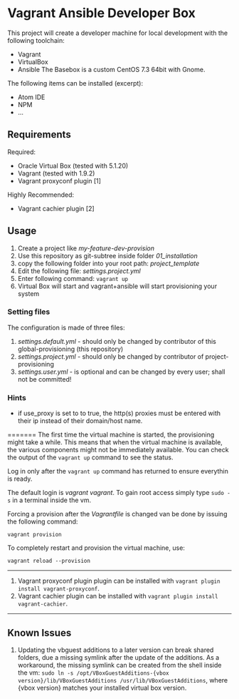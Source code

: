# Vagrant Ansible Developer Box

This project will create a developer machine for local development with the following toolchain:
* Vagrant
* VirtualBox
* Ansible
The Basebox is a custom CentOS 7.3 64bit with Gnome.

The following items can be installed (excerpt):

* Atom IDE
* NPM
* ...


## Requirements

Required:
* Oracle Virtual Box (tested with 5.1.20)
* Vagrant (tested with 1.9.2)
* Vagrant proxyconf plugin [1]

Highly Recommended:
* Vagrant cachier plugin [2]


## Usage
1. Create a project like *my-feature-dev-provision*
2. Use this repository as git-subtree inside folder *01_installation*
3. copy the following folder into your root path: *project_template*
4. Edit the following file: *settings.project.yml*
5. Enter following command: `vagrant up`
6. Virtual Box will start and vagrant+ansible will start provisioning your system

### Setting files
The configuration is made of three files:
1. *settings.default.yml* - should only be changed by contributor of this global-provisioning (this repository)
2. *settings.project.yml* - should only be changed by contributor of project-provisioning
3. *settings.user.yml* - is optional and can be changed by every user; shall not be committed!


### Hints
* if use_proxy is set to to true, the http(s) proxies must be entered with their ip instead of their domain/host name.


=======
The first time the virtual machine is started, the provisioning might take a
while. This means that when the virtual machine is available, the various
components might not be immediately available. You can
check the output of the `vagrant up` command to see the status.

Log in only after the `vagrant up` command has returned to ensure everythin is ready.

The default login is *vagrant* *vagrant*. To gain root access simply type `sudo -s` in a terminal inside the vm.

Forcing a provision after the *Vagrantfile* is changed van be done by issuing the
following command:

    vagrant provision

To completely restart and provision the virtual machine, use:

    vagrant reload --provision

--------------------------------------------------------------------------------------
1. Vagrant proxyconf plugin plugin can be installed with `vagrant plugin install vagrant-proxyconf`.
2. Vagrant cachier plugin can be installed with `vagrant plugin install vagrant-cachier`.

--------------------------------------------------------------------------------------

## Known Issues
1. Updating the vbguest additions to a later version can break shared folders, due a missing symlink after the update of the additions.
As a workaround, the missing symlink can be created from the shell inside the vm: `sudo ln -s /opt/VBoxGuestAdditions-{vbox version}/lib/VBoxGuestAdditions /usr/lib/VBoxGuestAdditions`, where {vbox version} matches your installed virtual box version.

